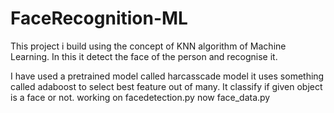 # FaceRecognition-ML
This project i build using the concept of KNN algorithm of Machine Learning. In this it detect the face of the person and recognise it.

I have used a pretrained model called harcasscade model it uses something called adaboost to select best feature out of many. It classify if given object is a face or not.
working on facedetection.py
now face_data.py
